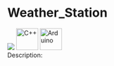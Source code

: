 # Weather_Station

<div align="left">


<img src="https://cdn.jsdelivr.net/gh/devicons/devicon@latest/icons/javascript/javascript-original.svg" />
          

<img src="https://cdn.jsdelivr.net/gh/devicons/devicon@latest/icons/cplusplus/cplusplus-original.svg" height="50px" alt="C++" />  

<img src="https://cdn.jsdelivr.net/gh/devicons/devicon@latest/icons/arduino/arduino-original-wordmark.svg" height="50px" alt="Arduino" />  
    
</div>
<img 
          

### Description: